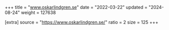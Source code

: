 +++
title = "www.oskarlindgren.se"
date = "2022-03-22"
updated = "2024-08-24"
weight = 127638

[extra]
source = "https://www.oskarlindgren.se/"
ratio = 2
size = 125
+++
